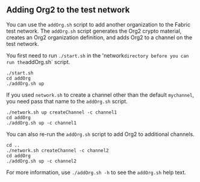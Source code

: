 ## Adding Org2 to the test network

You can use the `addOrg.sh` script to add another organization to the Fabric test network. The `addOrg.sh` script generates the Org2 crypto material, creates an Org2 organization definition, and adds Org2 to a channel on the test network.

You first need to run `./start.sh` in the 'network` directory before you can run the `addOrg.sh` script.

```
./start.sh
cd addOrg
./addOrg.sh up
```

If you used `network.sh` to create a channel other than the default `mychannel`, you need pass that name to the `addOrg.sh` script.
```
./network.sh up createChannel -c channel1
cd addOrg
./addOrg.sh up -c channel1
```

You can also re-run the `addOrg.sh` script to add Org2 to additional channels.
```
cd ..
./network.sh createChannel -c channel2
cd addOrg
./addOrg.sh up -c channel2
```

For more information, use `./addOrg.sh -h` to see the `addOrg.sh` help text.
